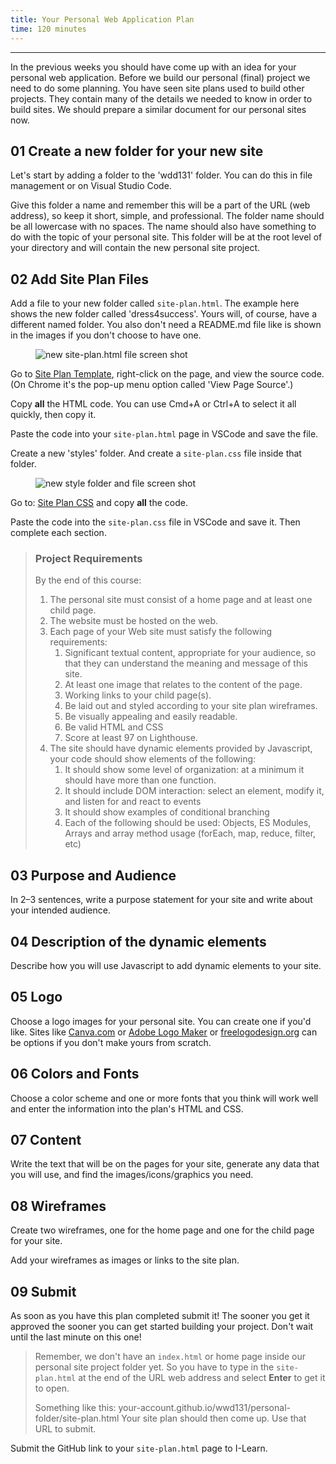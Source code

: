 ```yaml
---
title: Your Personal Web Application Plan
time: 120 minutes
---
```


- - -

In the previous weeks you should have come up with an idea for your personal web application. Before we build our personal (final) project we need to do some planning. You have seen site plans used to build other projects. They contain many of the details we needed to know in order to build sites. We should prepare a similar document for our personal sites now.

## **01** Create a new folder for your new site

Let's start by adding a folder to the 'wdd131' folder. You can do this in file management or on Visual Studio Code.

Give this folder a name and remember this will be a part of the URL (web address), so keep it short, simple, and professional. The folder name should be all lowercase with no spaces. The name should also have something to do with the topic of your personal site. This folder will be at the root level of your directory and will contain the new personal site project.

## **02** Add Site Plan Files

Add a file to your new folder called `site-plan.html`. The example here shows the new folder called 'dress4success'. Yours will, of course, have a different named folder. You also don't need a README.md file like is shown in the images if you don't choose to have one.

<figure>
<img
src="https://byui-wdd.github.io/wdd130/images/w07/new_file.png"
alt="new site-plan.html file screen shot"
/>
</figure>

Go to [Site Plan Template](/examples/site-plan.html), right-click on the page, and view the source code. (On Chrome it's the pop-up menu option called 'View Page Source'.)

Copy **all** the HTML code. You can use Cmd+A or Ctrl+A to select it all quickly, then copy it.

Paste the code into your `site-plan.html` page in VSCode and save the file.

Create a new 'styles' folder. And create a `site-plan.css` file inside that folder.

<figure>
<img
src="https://byui-wdd.github.io/wdd130/images/w07/new_css.png"
alt="new style folder and file screen shot"
/>
</figure>

Go to: [Site Plan CSS](/examples/site-plan.css) and copy **all** the code.

Paste the code into the `site-plan.css` file in VSCode and save it. Then complete each section.

> ### Project Requirements
>
>By the end of this course:
>
>1. The personal site must consist of a home page and at least one child page.
>2. The website must be hosted on the web.
>3. Each page of your Web site must satisfy the following requirements:
>    1. Significant textual content, appropriate for your audience, so that they can understand the meaning and message of this site.
>    2. At least one image that relates to the content of the page.
>    3. Working links to your child page(s).
>    4. Be laid out and styled according to your site plan wireframes.
>    5. Be visually appealing and easily readable.
>    6. Be valid HTML and CSS
>    7. Score at least 97 on Lighthouse.
>4. The site should have dynamic elements provided by Javascript, your code should show elements of the following:
>    1. It should show some level of organization: at a minimum it should have more than one function.
>    2. It should include DOM interaction: select an element, modify it, and listen for and react to events
>    3. It should show examples of conditional branching
>    4. Each of the following should be used: Objects, ES Modules, Arrays and array method usage (forEach, map, reduce, filter, etc)

## **03** Purpose and Audience

In 2–3 sentences, write a purpose statement for your site and write about your intended audience.

## **04** Description of the dynamic elements

Describe how you will use Javascript to add dynamic elements to your site.

## **05** Logo

Choose a logo images for your personal site. You can create one if you'd like. Sites like
[Canva.com](https://www.canva.com/create/logos/) or [Adobe Logo Maker](https://express.adobe.com/express-apps/logomaker/) or [freelogodesign.org](https://www.freelogodesign.org/) can be options if you don't make yours from scratch.

## **06** Colors and Fonts

Choose a color scheme and one or more fonts that you think will work well and enter the information into the plan's HTML and CSS.

## **07** Content

Write the text that will be on the pages for your site, generate any data that you will use, and find the images/icons/graphics you need.

## **08** Wireframes

Create two wireframes, one for the home page and one for the child page for your site.

Add your wireframes as images or links to the site plan.

## **09** Submit

As soon as you have this plan completed submit it!  The sooner you get it approved the sooner you can get started building your project. Don't wait until the last minute on this one!

>Remember, we don't have an `index.html` or home page inside our personal site project folder yet. So you have to type in the `site-plan.html` at the end of the URL web address and select **Enter** to get it to open.
>
>Something like this: your-account.github.io/wwd131/personal-folder/site-plan.html
>Your site plan should then come up. Use that URL to submit.

Submit the GitHub link to your `site-plan.html` page to I-Learn.
